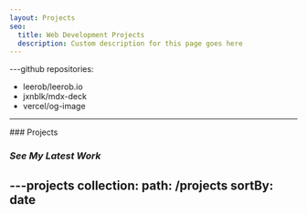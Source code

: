 ```yaml
---
layout: Projects
seo:
  title: Web Development Projects
  description: Custom description for this page goes here
---
```


---github
repositories:
  - leerob/leerob.io
  - jxnblk/mdx-deck
  - vercel/og-image
---
<PageTitle>
  ### Projects

  ### _See My Latest Work_

</PageTitle>



---projects
collection:
  path: /projects
  sortBy: date
---
